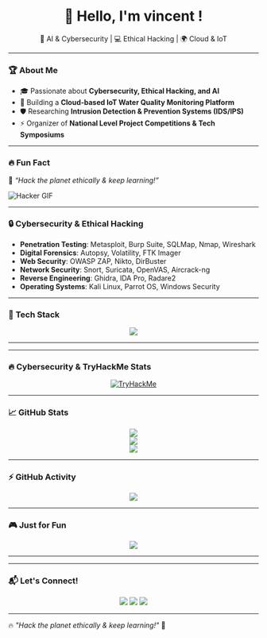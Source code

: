 <h1 align="center">👋 Hello, I'm vincent !</h1>
<p align="center">
🚀 AI & Cybersecurity | 💻 Ethical Hacking | 🌍 Cloud & IoT
</p>

---

### 🏆 **About Me**
- 🎓 Passionate about **Cybersecurity, Ethical Hacking, and AI**  
- 🔭 Building a **Cloud-based IoT Water Quality Monitoring Platform**  
- 🛡️ Researching **Intrusion Detection & Prevention Systems (IDS/IPS)**  
- ⚡ Organizer of **National Level Project Competitions & Tech Symposiums**  

---

### 🔥 **Fun Fact**  
🎯 *“Hack the planet ethically & keep learning!”*  

![Hacker GIF](https://media.giphy.com/media/qgQUggAC3Pfv687qPC/giphy.gif)

---

### 🔒 **Cybersecurity & Ethical Hacking**
- **Penetration Testing**: Metasploit, Burp Suite, SQLMap, Nmap, Wireshark  
- **Digital Forensics**: Autopsy, Volatility, FTK Imager  
- **Web Security**: OWASP ZAP, Nikto, DirBuster  
- **Network Security**: Snort, Suricata, OpenVAS, Aircrack-ng  
- **Reverse Engineering**: Ghidra, IDA Pro, Radare2  
- **Operating Systems**: Kali Linux, Parrot OS, Windows Security  

---

### 🚀 **Tech Stack**  
<p align="center">
  <img src="https://skillicons.dev/icons?i=python,java,c,mysql,sqlite,js,html,css,react,firebase,linux" />
</p>

---

---
### 🔥 **Cybersecurity & TryHackMe Stats**
<p align="center">
  <a href="https://tryhackme.com/p/CYBERIAN">
    <img src="https://tryhackme-badges.s3.amazonaws.com/CYBERIAN.png" alt="TryHackMe">
  </a>
</p>

---

### 📈 **GitHub Stats**
<p align="center">
  <img src="https://github-readme-streak-stats.herokuapp.com/?user=vincent822006&theme=tokyonight" />
  <br>
  <img src="https://github-readme-stats.vercel.app/api?username=vincent822006&show_icons=true&theme=tokyonight" />
  <br>
  <img src="https://github-readme-stats.vercel.app/api/top-langs/?username=vincent822006&layout=compact&theme=tokyonight" />
</p>

---

### ⚡ **GitHub Activity**
<p align="center">
  <img src="https://github-profile-summary-cards.vercel.app/api/cards/profile-details?username=vincent822006&theme=tokyonight" />
</p>

---

### 🎮 **Just for Fun**
<p align="center">
  <img src="https://readme-jokes.vercel.app/api?theme=tokyonight" />
</p>

---



---

### 📬 **Let's Connect!**
<p align="center">
  <a href="mailto:your-email@example.com"><img src="https://img.shields.io/badge/Email-D14836?style=for-the-badge&logo=gmail&logoColor=white"></a>
  <a href="https://www.linkedin.com/in/your-linkedin"><img src="https://img.shields.io/badge/LinkedIn-0A66C2?style=for-the-badge&logo=linkedin&logoColor=white"></a>
  <a href="https://your-portfolio.com"><img src="https://img.shields.io/badge/Portfolio-ff5722?style=for-the-badge&logo=google-chrome&logoColor=white"></a>
</p>

---

🔥 *"Hack the planet ethically & keep learning!"* 🚀  
